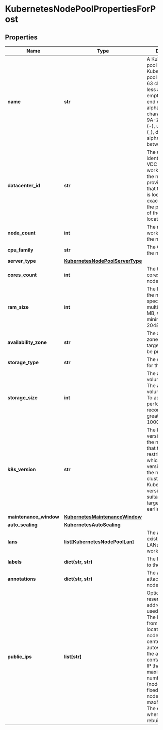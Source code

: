# KubernetesNodePoolPropertiesForPost

## Properties
| Name | Type | Description | Notes |
| ------------ | ------------- | ------------- | ------------- |
| **name** | **str** | A Kubernetes node pool name. Valid Kubernetes node pool name must be 63 characters or less and must be empty or begin and end with an alphanumeric character ([a-z0-9A-Z]) with dashes (-), underscores (_), dots (.), and alphanumerics between. |  |
| **datacenter_id** | **str** | The unique identifier of the VDC where the worker nodes of the node pool are provisioned.Note that the data center is located in the exact place where the parent cluster of the node pool is located. |  |
| **node_count** | **int** | The number of worker nodes of the node pool. |  |
| **cpu_family** | **str** | The CPU type for the nodes. | [optional]  |
| **server_type** | [**KubernetesNodePoolServerType**](KubernetesNodePoolServerType.md) |  | [optional]  |
| **cores_count** | **int** | The total number of cores for the nodes. |  |
| **ram_size** | **int** | The RAM size for the nodes. Must be specified in multiples of 1024 MB, with a minimum size of 2048 MB. |  |
| **availability_zone** | **str** | The availability zone in which the target VM should be provisioned. |  |
| **storage_type** | **str** | The storage type for the nodes. |  |
| **storage_size** | **int** | The allocated volume size in GB. The allocated volume size in GB. To achieve good performance, we recommend a size greater than 100GB for SSD. |  |
| **k8s_version** | **str** | The Kubernetes version running in the node pool. Note that this imposes restrictions on which Kubernetes versions can run in the node pools of a cluster. Also, not all Kubernetes versions are suitable upgrade targets for all earlier versions. | [optional]  |
| **maintenance_window** | [**KubernetesMaintenanceWindow**](KubernetesMaintenanceWindow.md) |  | [optional]  |
| **auto_scaling** | [**KubernetesAutoScaling**](KubernetesAutoScaling.md) |  | [optional]  |
| **lans** | [**list[KubernetesNodePoolLan]**](KubernetesNodePoolLan.md) | The array of existing private LANs to attach to worker nodes. | [optional]  |
| **labels** | **dict(str, str)** | The labels attached to the node pool. | [optional]  |
| **annotations** | **dict(str, str)** | The annotations attached to the node pool. | [optional]  |
| **public_ips** | **list[str]** | Optional array of reserved public IP addresses to be used by the nodes. The IPs must be from the exact location of the node pool&#39;s data center. If autoscaling is used, the array must contain one more IP than the maximum possible number of nodes (nodeCount+1 for a fixed number of nodes or maxNodeCount+1). The extra IP is used when the nodes are rebuilt. | [optional]  |


